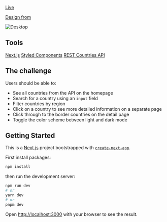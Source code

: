 [Live](https://countries-api-two-beta.vercel.app/)

[Design from](https://www.frontendmentor.io/challenges/rest-countries-api-with-color-theme-switcher-5cacc469fec04111f7b848ca)

![Desktop]('./public/desktop-preview.jpg')



## Tools

[Next.js](https://nextjs.org/)
[Styled Components](https://styled-components.com/)
[REST Countries API](https://restcountries.com)

## The challenge

Users should be able to:

- See all countries from the API on the homepage
- Search for a country using an `input` field
- Filter countries by region
- Click on a country to see more detailed information on a separate page
- Click through to the border countries on the detail page
- Toggle the color scheme between light and dark mode

## Getting Started

This is a [Next.js](https://nextjs.org/) project bootstrapped with [`create-next-app`](https://github.com/vercel/next.js/tree/canary/packages/create-next-app).

First install packages:

```bash
npm install
```

then run the development server:

```bash
npm run dev
# or
yarn dev
# or
pnpm dev
```

Open [http://localhost:3000](http://localhost:3000) with your browser to see the result.
